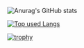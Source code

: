 <!--
**Hasegawa-Yukihiro/Hasegawa-Yukihiro** is a ✨ _special_ ✨ repository because its `README.md` (this file) appears on your GitHub profile.

Here are some ideas to get you started:

- 🔭 I’m currently working on ...
- 🌱 I’m currently learning ...
- 👯 I’m looking to collaborate on ...
- 🤔 I’m looking for help with ...
- 💬 Ask me about ...
- 📫 How to reach me: ...
- 😄 Pronouns: ...
- ⚡ Fun fact: ...
-->

![Anurag's GitHub stats](https://github-readme-stats.vercel.app/api?username=Hasegawa-Yukihiro&count_private=true&show_icons=true&theme=radical)

[![Top used Langs](https://github-readme-stats.vercel.app/api/top-langs/?username=Hasegawa-Yukihiro&count_private=true&layout=compact&theme=tokyonight)](https://github.com/Hasegawa-Yukihiro/)

[![trophy](https://github-profile-trophy.vercel.app/?username=Hasegawa-Yukihiro&rank=S,SS,SSS,A,AA,AAA,B)](https://github.com/Hasegawa-Yukihiro/github-profile-trophy)

